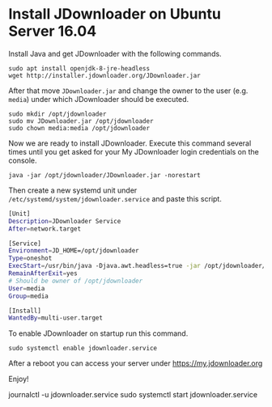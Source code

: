 # Install JDownloader on Ubuntu Server 16.04

Install Java and get JDownloader with the following commands.
```
sudo apt install openjdk-8-jre-headless
wget http://installer.jdownloader.org/JDownloader.jar
```
After that move `JDownloader.jar` and change the owner to the user (e.g. `media`) under which JDownloader should be executed.
```
sudo mkdir /opt/jdownloader
sudo mv JDownloader.jar /opt/jdownloader
sudo chown media:media /opt/jdownloader 
```
Now we are ready to install JDownloader. Execute this command several times until you get asked for your My JDownloader login credentials on the console.
```
java -jar /opt/jdownloader/JDownloader.jar -norestart
```
Then create a new systemd unit under `/etc/systemd/system/jdownloader.service` and paste this script.
```bash
[Unit]
Description=JDownloader Service
After=network.target

[Service]
Environment=JD_HOME=/opt/jdownloader
Type=oneshot
ExecStart=/usr/bin/java -Djava.awt.headless=true -jar /opt/jdownloader/JDownloader.jar
RemainAfterExit=yes
# Should be owner of /opt/jdownloader
User=media
Group=media

[Install]
WantedBy=multi-user.target
```
To enable JDownloader on startup run this command.
```
sudo systemctl enable jdownloader.service
```
After a reboot you can access your server under https://my.jdownloader.org

Enjoy!

journalctl -u jdownloader.service
sudo systemctl start jdownloader.service